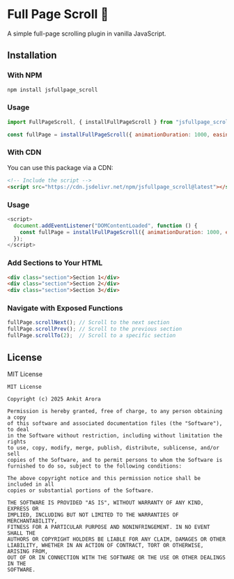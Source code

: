 # Full Page Scroll 🚀

A simple full-page scrolling plugin in vanilla JavaScript.

## Installation

### With NPM

```sh
npm install jsfullpage_scroll
```

### Usage

```javascript
import FullPageScroll, { installFullPageScroll } from "jsfullpage_scroll";

const fullPage = installFullPageScroll({ animationDuration: 1000, easing: "ease-in-out" });
```

### With CDN

You can use this package via a CDN:

```html
<!-- Include the script -->
<script src="https://cdn.jsdelivr.net/npm/jsfullpage_scroll@latest"></script>
```

### Usage 

```javascript
<script>
  document.addEventListener("DOMContentLoaded", function () {
    const fullPage = installFullPageScroll({ animationDuration: 1000, easing: "ease-in-out" });
  });
</script>
```

### Add Sections to Your HTML

```html
<div class="section">Section 1</div>
<div class="section">Section 2</div>
<div class="section">Section 3</div>
```

### Navigate with Exposed Functions

```javascript
fullPage.scrollNext(); // Scroll to the next section
fullPage.scrollPrev(); // Scroll to the previous section
fullPage.scrollTo(2);  // Scroll to a specific section
```

## License

MIT License

```
MIT License

Copyright (c) 2025 Ankit Arora

Permission is hereby granted, free of charge, to any person obtaining a copy
of this software and associated documentation files (the "Software"), to deal
in the Software without restriction, including without limitation the rights
to use, copy, modify, merge, publish, distribute, sublicense, and/or sell
copies of the Software, and to permit persons to whom the Software is
furnished to do so, subject to the following conditions:

The above copyright notice and this permission notice shall be included in all
copies or substantial portions of the Software.

THE SOFTWARE IS PROVIDED "AS IS", WITHOUT WARRANTY OF ANY KIND, EXPRESS OR
IMPLIED, INCLUDING BUT NOT LIMITED TO THE WARRANTIES OF MERCHANTABILITY,
FITNESS FOR A PARTICULAR PURPOSE AND NONINFRINGEMENT. IN NO EVENT SHALL THE
AUTHORS OR COPYRIGHT HOLDERS BE LIABLE FOR ANY CLAIM, DAMAGES OR OTHER
LIABILITY, WHETHER IN AN ACTION OF CONTRACT, TORT OR OTHERWISE, ARISING FROM,
OUT OF OR IN CONNECTION WITH THE SOFTWARE OR THE USE OR OTHER DEALINGS IN THE
SOFTWARE.
```